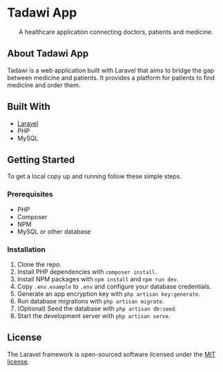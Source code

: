 # Tadawi App

<p align="center">A healthcare application connecting doctors, patients and medicine.</p>

## About Tadawi App

Tadawi is a web application built with Laravel that aims to bridge the gap between medicine and patients. It provides a platform for patients to find medicine and order them.

## Built With

*   [Laravel](https://laravel.com/)
*   PHP
*   MySQL

## Getting Started

To get a local copy up and running follow these simple steps.

### Prerequisites

*   PHP
*   Composer
*   NPM
*   MySQL or other database

### Installation

1.  Clone the repo.
2.  Install PHP dependencies with `composer install`.
3.  Install NPM packages with `npm install` and `npm run dev`.
4.  Copy `.env.example` to `.env` and configure your database credentials.
5.  Generate an app encryption key with `php artisan key:generate`.
6.  Run database migrations with `php artisan migrate`.
7.  (Optional) Seed the database with `php artisan db:seed`.
8.  Start the development server with `php artisan serve`.

## License

The Laravel framework is open-sourced software licensed under the [MIT license](https://opensource.org/licenses/MIT).
